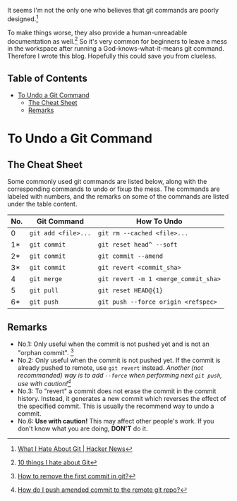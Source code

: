 It seems I'm not the only one who believes that git commands are poorly designed.[^1]

To make things worse, they also provide a human-unreadable documentation as well.[^2]
So it's very common for beginners to leave a mess in the workspace after running a God-knows-what-it-means git command. Therefore I wrote this blog. Hopefully this could save you from clueless.

## Table of Contents
<!-- MarkdownTOC -->

- [To Undo a Git Command](#to-undo-a-git-command)
	- [The Cheat Sheet](#the-cheat-sheet)
	- [Remarks](#remarks)

<!-- /MarkdownTOC -->

<a name="to-undo-a-git-command"></a>
# To Undo a Git Command

<a name="the-cheat-sheet"></a>
## The Cheat Sheet

Some commonly used git commands are listed below, along with the corresponding commands to undo or fixup the mess.
The commands are labeled with numbers, and the remarks on some of the commands are listed under the table content.

| No. |   **Git Command**   |           **How To Undo**            |
|-----|---------------------|--------------------------------------|
| 0   | `git add <file>...` | `git rm --cached <file>...`          |
| 1*  | `git commit`        | `git reset head^ --soft`             |
| 2*  | `git commit`        | `git commit --amend`                 |
| 3*  | `git commit`        | `git revert <commit_sha>`            |
| 4   | `git merge`         | `git revert -m 1 <merge_commit_sha>` |
| 5   | `git pull`          | `git reset HEAD@{1}`                 |
| 6*  | `git push`          | `git push --force origin <refspec>`  |

<a name="remarks"></a>
## Remarks

- No.1: Only useful when the commit is not pushed yet and is not an "orphan commit". [^3]
- No.2: Only useful when the commit is not pushed yet. If the commit is already pushed to remote, use `git revert` instead. *Another (not recommanded) way is to add `--force` when performing next `git push`, use with caution![^4]*
- No.3: To "revert" a commit does not erase the commit in the commit history. Instead, it generates a new commit which reverses the effect of the specified commit. This is usually the recommend way to undo a commit.
- No.6: **Use with caution!** This may affect other people's work. If you don't know what you are doing, **DON'T** do it.

[^1]: [What I Hate About Git | Hacker News](https://news.ycombinator.com/item?id=4340595)
[^2]: [10 things I hate about Git](http://stevebennett.me/2012/02/24/10-things-i-hate-about-git/)
[^3]: [How to remove the first commit in git?](http://stackoverflow.com/a/10911506/1294704)
[^4]: [How do I push amended commit to the remote git repo?](http://stackoverflow.com/a/432518/1294704)
